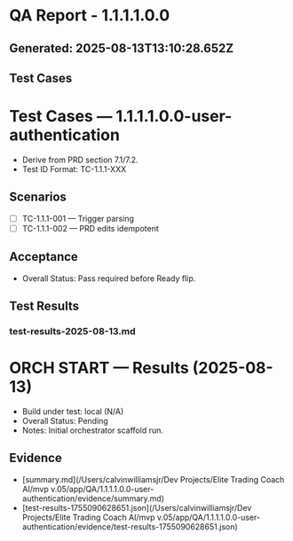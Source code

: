 # QA Report - 1.1.1.1.0.0

## Generated: 2025-08-13T13:10:28.652Z

## Test Cases
# Test Cases — 1.1.1.1.0.0-user-authentication

- Derive from PRD section 7.1/7.2.
- Test ID Format: TC-1.1.1-XXX

## Scenarios
- [ ] TC-1.1.1-001 — Trigger parsing
- [ ] TC-1.1.1-002 — PRD edits idempotent

## Acceptance
- Overall Status: Pass required before Ready flip.


## Test Results
### test-results-2025-08-13.md
# ORCH START — Results (2025-08-13)

- Build under test: local (N/A)
- Overall Status: Pending
- Notes: Initial orchestrator scaffold run.


## Evidence
- [summary.md](/Users/calvinwilliamsjr/Dev Projects/Elite Trading Coach AI/mvp v.05/app/QA/1.1.1.1.0.0-user-authentication/evidence/summary.md)
- [test-results-1755090628651.json](/Users/calvinwilliamsjr/Dev Projects/Elite Trading Coach AI/mvp v.05/app/QA/1.1.1.1.0.0-user-authentication/evidence/test-results-1755090628651.json)

